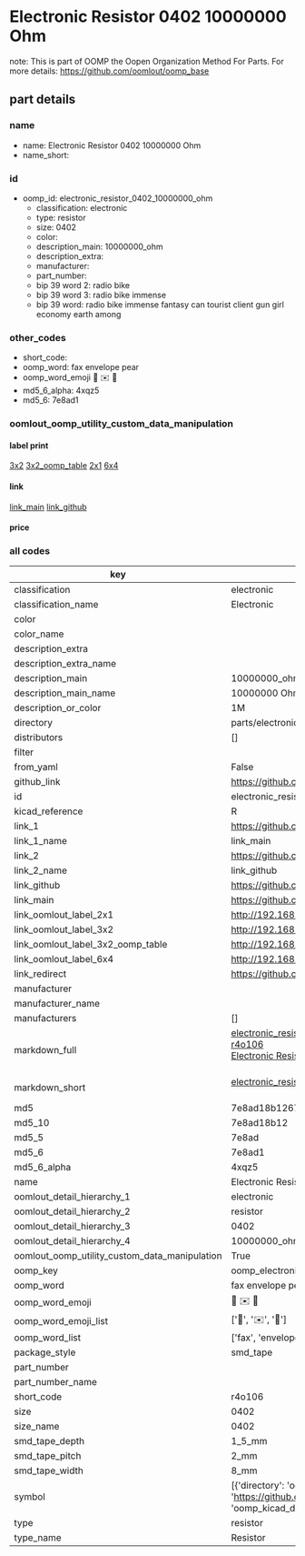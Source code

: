# Electronic Resistor 0402 10000000 Ohm  

note: This is part of OOMP the Oopen Organization Method For Parts. For more details: https://github.com/oomlout/oomp_base

##  part details
  







### name
* name: Electronic Resistor 0402 10000000 Ohm
* name_short: 
### id
* oomp_id: electronic_resistor_0402_10000000_ohm
  * classification: electronic
  * type: resistor
  * size: 0402
  * color: 
  * description_main: 10000000_ohm
  * description_extra: 
  * manufacturer: 
  * part_number: 
  * bip 39 word 2: radio bike
  * bip 39 word 3: radio bike immense
  * bip 39 word: radio bike immense fantasy can tourist client gun girl economy earth among

### other_codes
* short_code: 
* oomp_word: fax envelope pear
* oomp_word_emoji :fax: :envelope: :pear:
* md5_6_alpha: 4xqz5
* md5_6: 7e8ad1






### oomlout_oomp_utility_custom_data_manipulation
#### label print
[3x2](http://192.168.1.245:1112/?label=oomp%204xqz5)
[3x2_oomp_table](http://192.168.1.108:1112/?label=oomp%204xqz5)
[2x1](http://192.168.1.242:1112/?label=oomp%204xqz5)
[6x4](http://192.168.1.55:1112/?label=oomp%204xqz5)    

#### link

[link_main](https://github.com/oomlout/oomlout_oomp_version_1_messy/tree/main/parts/electronic_resistor_0402_10000000_ohm) [link_github](https://github.com/oomlout/oomlout_oomp_version_1_messy/tree/main/parts/electronic_resistor_0402_10000000_ohm)                             

#### price







### all codes 
| key | value |  
| --- | --- |  
| classification | electronic |  
| classification_name | Electronic |  
| color |  |  
| color_name |  |  
| description_extra |  |  
| description_extra_name |  |  
| description_main | 10000000_ohm |  
| description_main_name | 10000000 Ohm |  
| description_or_color | 1M |  
| directory | parts/electronic_resistor_0402_10000000_ohm |  
| distributors | [] |  
| filter |  |  
| from_yaml | False |  
| github_link | https://github.com/oomlout/oomlout_oomp_part_src/tree/main/parts/electronic_resistor_0402_10000000_ohm |  
| id | electronic_resistor_0402_10000000_ohm |  
| kicad_reference | R |  
| link_1 | https://github.com/oomlout/oomlout_oomp_version_1_messy/tree/main/parts/electronic_resistor_0402_10000000_ohm |  
| link_1_name | link_main |  
| link_2 | https://github.com/oomlout/oomlout_oomp_version_1_messy/tree/main/parts/electronic_resistor_0402_10000000_ohm |  
| link_2_name | link_github |  
| link_github | https://github.com/oomlout/oomlout_oomp_version_1_messy/tree/main/parts/electronic_resistor_0402_10000000_ohm |  
| link_main | https://github.com/oomlout/oomlout_oomp_version_1_messy/tree/main/parts/electronic_resistor_0402_10000000_ohm |  
| link_oomlout_label_2x1 | http://192.168.1.242:1112/?label=oomp%204xqz5 |  
| link_oomlout_label_3x2 | http://192.168.1.245:1112/?label=oomp%204xqz5 |  
| link_oomlout_label_3x2_oomp_table | http://192.168.1.108:1112/?label=oomp%204xqz5 |  
| link_oomlout_label_6x4 | http://192.168.1.55:1112/?label=oomp%204xqz5 |  
| link_redirect | https://github.com/oomlout/oomlout_oomp_version_1_messy/tree/main/parts/electronic_resistor_0402_10000000_ohm |  
| manufacturer |  |  
| manufacturer_name |  |  
| manufacturers | [] |  
| markdown_full | [electronic_resistor_0402_10000000_ohm](none)<br>[r4o106](none)<br>[Electronic Resistor 0402 10000000 Ohm](none)<br><br> |  
| markdown_short | [electronic_resistor_0402_10000000_ohm](none)<br><br> |  
| md5 | 7e8ad18b1267e55b97907530e3058d86 |  
| md5_10 | 7e8ad18b12 |  
| md5_5 | 7e8ad |  
| md5_6 | 7e8ad1 |  
| md5_6_alpha | 4xqz5 |  
| name | Electronic Resistor 0402 10000000 Ohm |  
| oomlout_detail_hierarchy_1 | electronic |  
| oomlout_detail_hierarchy_2 | resistor |  
| oomlout_detail_hierarchy_3 | 0402 |  
| oomlout_detail_hierarchy_4 | 10000000_ohm |  
| oomlout_oomp_utility_custom_data_manipulation | True |  
| oomp_key | oomp_electronic_resistor_0402_10000000_ohm |  
| oomp_word | fax envelope pear |  
| oomp_word_emoji | :fax: :envelope: :pear: |  
| oomp_word_emoji_list | [':fax:', ':envelope:', ':pear:'] |  
| oomp_word_list | ['fax', 'envelope', 'pear'] |  
| package_style | smd_tape |  
| part_number |  |  
| part_number_name |  |  
| short_code | r4o106 |  
| size | 0402 |  
| size_name | 0402 |  
| smd_tape_depth | 1_5_mm |  
| smd_tape_pitch | 2_mm |  
| smd_tape_width | 8_mm |  
| symbol | [{'directory': 'oomlout_oomp_symbol_bot/symbols/kicad_device_r//working/working.kicad_sym', 'index': 0, 'link': 'https://github.com/oomlout/oomlout_oomp_symbol_bot/tree/main/symbols/kicad_device_r', 'oomp_key': 'oomp_kicad_device_r'}] |  
| type | resistor |  
| type_name | Resistor |  
